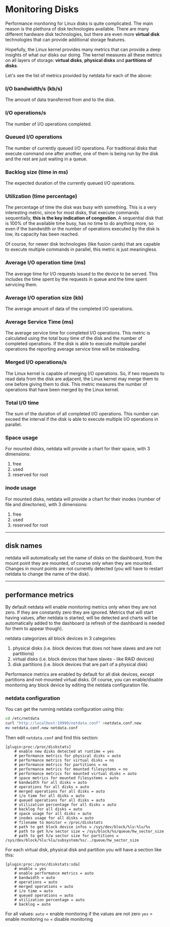 # Monitoring Disks

Performance monitoring for Linux disks is quite complicated. The main reason is the plethora of disk technologies available. There are many different hardware disk technologies, but there are even more **virtual disk** technologies that can provide additional storage features.

Hopefully, the Linux kernel provides many metrics that can provide a deep insights of what our disks our doing. The kernel measures all these metrics on all layers of storage: **virtual disks**, **physical disks** and **partitions of disks**.

Let's see the list of metrics provided by netdata for each of the above:

### I/O bandwidth/s (kb/s)

The amount of data transferred from and to the disk.

### I/O operations/s

The number of I/O operations completed.

### Queued I/O operations

The number of currently queued I/O operations. For traditional disks that execute command one after another, one of them is being run by the disk and the rest are just waiting in a queue.

### Backlog size (time in ms)

The expected duration of the currently queued I/O operations.

### Utilization (time percentage)

The percentage of time the disk was busy with something. This is a very interesting metric, since for most disks, that execute commands sequentially, **this is the key indication of congestion**. A sequential disk that is 100% of the available time busy, has no time to do anything more, so even if the bandwidth or the number of operations executed by the disk is low, its capacity has been reached.

Of course, for newer disk technologies (like fusion cards) that are capable to execute multiple commands in parallel, this metric is just meaningless.

### Average I/O operation time (ms)

The average time for I/O requests issued to the device to be served. This includes the time spent by the requests in queue and the time spent servicing them.

### Average I/O operation size (kb)

The average amount of data of the completed I/O operations.

### Average Service Time (ms)

The average service time for completed I/O operations. This metric is calculated using the total busy time of the disk and the number of completed operations. If the disk is able to execute multiple parallel operations the reporting average service time will be misleading.

### Merged I/O operations/s

The Linux kernel is capable of merging I/O operations. So, if two requests to read data from the disk are adjacent, the Linux kernel may merge them to one before giving them to disk. This metric measures the number of operations that have been merged by the Linux kernel.

### Total I/O time

The sum of the duration of all completed I/O operations. This number can exceed the interval if the disk is able to execute multiple I/O operations in parallel.

### Space usage

For mounted disks, netdata will provide a chart for their space, with 3 dimensions:

1. free
2. used
3. reserved for root

### inode usage

For mounted disks, netdata will provide a chart for their inodes (number of file and directories), with 3 dimensions:

1. free
2. used
3. reserved for root

---

## disk names

netdata will automatically set the name of disks on the dashboard, from the mount point they are mounted, of course only when they are mounted. Changes in mount points are not currently detected (you will have to restart netdata to change the name of the disk).

---

## performance metrics

By default netdata will enable monitoring metrics only when they are not zero. If they are constantly zero they are ignored. Metrics that will start having values, after netdata is started, will be detected and charts will be automatically added to the dashboard (a refresh of the dashboard is needed for them to appear though).

netdata categorizes all block devices in 3 categories:

1. physical disks (i.e. block devices that does not have slaves and are not partitions)
2. virtual disks (i.e. block devices that have slaves - like RAID devices)
3. disk partitions (i.e. block devices that are part of a physical disk)

Performance metrics are enabled by default for all disk devices, except partitions and not-mounted virtual disks. Of course, you can enable/disable monitoring any block device by editing the netdata configuration file.

### netdata configuration

You can get the running netdata configuration using this:

```sh
cd /etc/netdata
curl "http://localhost:19999/netdata.conf" >netdata.conf.new
mv netdata.conf.new netdata.conf
```

Then edit `netdata.conf` and find this section:

```
[plugin:proc:/proc/diskstats]
	# enable new disks detected at runtime = yes
	# performance metrics for physical disks = auto
	# performance metrics for virtual disks = no
	# performance metrics for partitions = no
	# performance metrics for mounted filesystems = no
	# performance metrics for mounted virtual disks = auto
	# space metrics for mounted filesystems = auto
	# bandwidth for all disks = auto
	# operations for all disks = auto
	# merged operations for all disks = auto
	# i/o time for all disks = auto
	# queued operations for all disks = auto
	# utilization percentage for all disks = auto
	# backlog for all disks = auto
	# space usage for all disks = auto
	# inodes usage for all disks = auto
	# filename to monitor = /proc/diskstats
	# path to get block device infos = /sys/dev/block/%lu:%lu/%s
	# path to get h/w sector size = /sys/block/%s/queue/hw_sector_size
	# path to get h/w sector size for partitions = /sys/dev/block/%lu:%lu/subsystem/%s/../queue/hw_sector_size
```

For each virtual disk, physical disk and partition you will have a section like this:

```
[plugin:proc:/proc/diskstats:sda]
	# enable = yes
	# enable performance metrics = auto
	# bandwidth = auto
	# operations = auto
	# merged operations = auto
	# i/o time = auto
	# queued operations = auto
	# utilization percentage = auto
	# backlog = auto
```

For all values:
`auto` = enable monitoring if the values are not zero
`yes` = enable monitoring
`no` = disable monitoring
